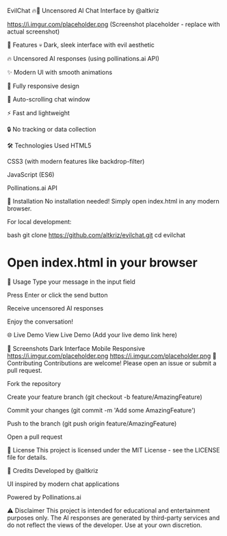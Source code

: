 EvilChat 🔥🤖
Uncensored AI Chat Interface
by @altkriz

https://i.imgur.com/placeholder.png
(Screenshot placeholder - replace with actual screenshot)

🌟 Features
💀 Dark, sleek interface with evil aesthetic

🔥 Uncensored AI responses (using pollinations.ai API)

✨ Modern UI with smooth animations

📱 Fully responsive design

📜 Auto-scrolling chat window

⚡ Fast and lightweight

🔒 No tracking or data collection

🛠️ Technologies Used
HTML5

CSS3 (with modern features like backdrop-filter)

JavaScript (ES6)

Pollinations.ai API

🚀 Installation
No installation needed! Simply open index.html in any modern browser.

For local development:

bash
git clone https://github.com/altkriz/evilchat.git
cd evilchat
# Open index.html in your browser
📝 Usage
Type your message in the input field

Press Enter or click the send button

Receive uncensored AI responses

Enjoy the conversation!

🌐 Live Demo
View Live Demo (Add your live demo link here)

📸 Screenshots
Dark Interface	Mobile Responsive
https://i.imgur.com/placeholder.png	https://i.imgur.com/placeholder.png
🤝 Contributing
Contributions are welcome! Please open an issue or submit a pull request.

Fork the repository

Create your feature branch (git checkout -b feature/AmazingFeature)

Commit your changes (git commit -m 'Add some AmazingFeature')

Push to the branch (git push origin feature/AmazingFeature)

Open a pull request

📜 License
This project is licensed under the MIT License - see the LICENSE file for details.

🙏 Credits
Developed by @altkriz

UI inspired by modern chat applications

Powered by Pollinations.ai

⚠️ Disclaimer
This project is intended for educational and entertainment purposes only. The AI responses are generated by third-party services and do not reflect the views of the developer. Use at your own discretion.
